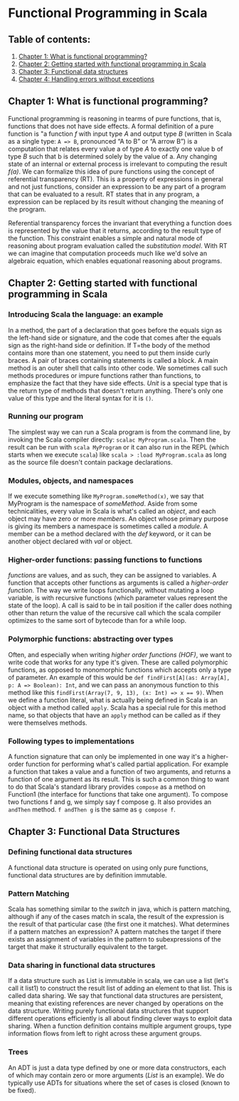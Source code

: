 # Functional Programming in Scala

## Table of contents:

1. [Chapter 1: What is functional programming?](#Chapter1)
2. [Chapter 2: Getting started with functional programming in Scala](#Chapter2)
3. [Chapter 3: Functional data structures](#Chapter3)
4. [Chapter 4: Handling errors without exceptions](#Chapter4)

## Chapter 1: What is functional programming?<a name="Chapter1"></a>

Functional programming is reasoning in tearms of pure functions, that is, functions that does not have side effects. A formal definition of a pure
function is "a function _f_ with input type _A_ and output type _B_ (written in Scala as a single type: `A => B`, pronounced “A to B” or “A arrow B”)
is a computation that relates every value a of type _A_ to exactly one value b of type _B_ such that b is determined solely by the value of a. Any
changing state of an internal or external process is irrelevant to computing the result _f(a)_.
We can formalize this idea of pure functions using the concept of referential transparency (RT). This is a property of expressions in general and not
just functions, consider an expression to be any part of a program that can be evaluated to a result. RT states that in any program, a expression
can be replaced by its result without changing the meaning of the program.

Referential transparency forces the invariant that everything a function does is represented by the value that it returns, according to the result
type of the function. This constraint enables a simple and natural mode of reasoning about program evaluation called the _substitution model_. With RT
we can imagine that computation proceeds much like we'd solve an algebraic equation, which enables equational reasoning about programs.

## Chapter 2: Getting started with functional programming in Scala<a name="Chapter2"></a>

### Introducing Scala the language: an example

In a method, the part of a declaration that goes before the equals sign as the left-hand side or signature, and the code that comes after the equals
sign as the right-hand side or definition. If T=the body of the method contains more than one statement, you need to put them inside curly braces. A
pair of braces containing statements is called a block.
A main method is an outer shell that calls into other code. We sometimes call such methods procedures or impure functions rather than functions, to
emphasize the fact that they have side effects. _Unit_ is a special type that is the return type of methods that doesn't return anything. There's
only one value of this type and the literal syntax for it is `()`.

### Running our program

The simplest way we can run a Scala program is from the command line, by invoking the Scala compiler directly: `scalac MyProgram.scala`. Then the
result can be run with `scala MyProgram` or it can also run in the REPL (which starts when we execute `scala`) like `scala > :load MyProgram.scala` as
long as the source file doesn't contain package declarations.

### Modules, objects, and namespaces

If we execute something like `MyProgram.someMethod(x)`, we say that MyProgram is the namespace of _someMethod_. Aside from some technicalities, every
value in Scala is what's called an _object_, and each object may have zero or more _members_. An object whose primary purpose is giving its members a
namespace is sometimes called a _module_. A member can be a method declared with the _def_ keyword, or it can be another object declared with _val_ or
object.

### Higher-order functions: passing functions to functions

_functions_ are values, and as such, they can be assigned to variables. A function that accepts other functions as arguments is called a
_higher-order function_. The way we write loops functionally, without mutating a loop variable, is with recursive functions (which parameter
values represent the state of the loop). A call is said to be in tail position if the caller does nothing other than return the value of the recursive
call which the scala compiler optimizes to the same sort of bytecode than for a while loop.

### Polymorphic functions: abstracting over types

Often, and especially when writing _higher order functions (HOF)_, we want to write code that works for any type it's given. These are called
polymorphic functions, as opposed to monomorphic functions which accepts only a type of parameter. An example of this would
be `def findFirst[A](as: Array[A], p: A => Boolean): Int`, and we can pass an anonymous function to this method like this `findFirst(Array(7, 9,
13), (x: Int) => x == 9)`. When we define a function literal, what is actually being defined in Scala is an object with a method called `apply`.
Scala has a special rule for this method name, so that objects that have an `apply` method can be called as if they were themselves methods.

### Following types to implementations

A function signature that can only be implemented in one way it's a higher-order function for performing what's called partial application. For
example a function that takes a value and a function of two arguments, and returns a function of one argument as its result. This is such a common
thing to want to do that Scala's standard library provides `compose` as a method on Function1 (the interface for functions that take one argument). To
compose two functions f and g, we simply say f compose g. It also provides an `andThen` method. `f andThen g` is the same as `g compose f`.

## Chapter 3: Functional Data Structures<a name="Chapter3"></a>

### Defining functional data structures

A functional data structure is operated on using only pure functions, functional data structures are by definition immutable.

### Pattern Matching

Scala has something similar to the _switch_ in java, which is pattern matching, although if any of the cases match in scala, the result of the
expression is the result of that particular case (the first one it matches). What determines if a pattern matches an expression? A pattern matches the
target if there exists an assignment of variables in the pattern to subexpressions of the target that make it structurally equivalent to the target.

### Data sharing in functional data structures

If a data structure such as List is immutable in scala, we can use a list (let's call it list1) to construct the result list of adding an element
to that list. This is called data sharing. We say that functional data structures are persistent, meaning that existing references are never changed
by operations on the data structure.
Writing purely functional data structures that support different operations efficiently is all about finding clever ways to exploit data sharing. When
a function definition contains multiple argument groups, type information flows from left to right across these argument groups.

### Trees

An ADT is just a data type defined by one or more data constructors, each of which may contain zero or more arguments (_List_ is an example). We do
typically use ADTs for situations where the set of cases is closed (known to be fixed).